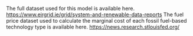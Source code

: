 The full dataset used for this model is available here. https://www.eirgrid.ie/grid/system-and-renewable-data-reports
The fuel price dataset used to calculate the marginal cost of each fossil fuel-based technology type is available here. https://news.research.stlouisfed.org/
